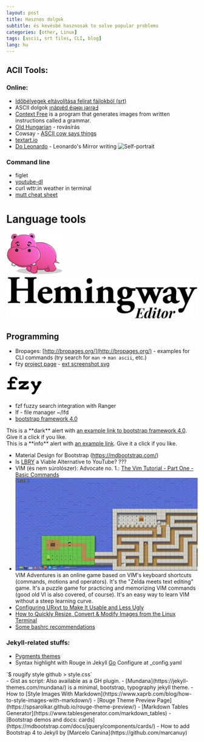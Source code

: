 ```yaml
---
layout: post
title: Hasznos dolgok 
subtitle: és kevésbé hasznosak to solve popular problems
categories: [other, Linux]
tags: [ascii, srt files, CLI, blog]
lang: hu
---
```


## ACII Tools:
### Online:
 - [Időbélyegek eltávolítása felirat fájlokból (srt)](https://anatolt.ru/t/del-timestamp-srt.html)
 - ASCII dolgok [ןnápןéd éןǝɟǝן ןǝɾɾǝℲ](https://yaytext.com/upside-down/)
 - [Context Free](https://www.contextfreeart.org/) is a program that generates images from written instructions called a grammar. 
 - [Old Hungarian](https://oldhungarian.eu/index_en.html) - rovásírás 
 - Cowsay - [ASCII cow says things](https://textart.io/cowsay#)
 - [textart.io](https://textart.io/)
 - [Do Leonardo](https://www.mos.org/leonardo/activities/mirror-writing) - Leonardo's Mirror writing ![Self-portrait](https://upload.wikimedia.org/wikipedia/commons/b/ba/Leonardo_self.jpg#thumbnail2)

### Command line
 - figlet
 - [youtube-dl](/2020-02-04-youtube-dl)
 - curl wttr.in weather in terminal
 - [mutt cheat sheet](http://sheet.shiar.nl/mutt)


# Language tools

[![WordHippo](/img/20-01-09/wordhippo.jpg "Thesaurus and word tools")](https://www.wordhippo.com/)
[![online Hemingway editor](/img/20-01-09/hemingway-editor.jpg "Grammar and style checker")](http://www.hemingwayapp.com/)

## Programming 
 - Bropages: [http://bropages.org/](http://bropages.org/) - examples for CLI commands (try search for `man` -> `man ascii`, etc.)
 - fzy [project page](https://github.com/jhawthorn/fzy) - [ext screenshot svg](https://camo.githubusercontent.com/c4ead41cc064b16240a2b6292c197ca45fe34342/687474703a2f2f692e68617774682e63612f752f667a795f616e696d617465645f64656d6f2e737667) 

 <!--![gif](/img/20-01-09/fzy.gif)-->

 <img src="/img/20-01-09/fzy.gif" alt="FZY"
	title="Fuzzy search with fzy" width="100" />

 - fzf fuzzy search integration with Ranger
 - lf - file manager ~/lfd
 - [bootstrap framework 4.0](https://getbootstrap.com/docs/4.0/getting-started/introduction/)
 <div class="alert alert-dark" role="alert">
  This is a **dark** alert with <a href="https://getbootstrap.com/docs/4.0/components/alerts/" class="alert-link">an example link to bootstrap framework 4.0</a>. Give it a click if you like.
</div>
<div class="alert alert-info" role="alert"><i class="fa fa-exclamation-circle"></i>
  This is a **info** alert with <a href="https://getbootstrap.com/docs/4.0/components/alerts/" class="alert-link">an example link</a>. Give it a click if you like.
</div>
 
 - Material Design for Bootstrap (https://mdbootstrap.com/)
 - Is [LBRY](https://youtu.be/Zf4ap52dJVI) a Viable Alternative to YouTube? ???
 - VIM (és nem súrolószer): Advocate no. 1.: [The Vim Tutorial - Part One - Basic Commands](https://youtu.be/ER5JYFKkYDg)
 - [![VIM adventures](/img/20-01-09/vim_adventures.jpg#thumbnail "go to play VIM adventures")](https://vim-adventures.com/) VIM Adventures is an online game based on VIM's keyboard shortcuts (commands, motions and operators). It's the "Zelda meets text editing" game. It's a puzzle game for practicing and memorizing VIM commands (good old VI is also covered, of course). It's an easy way to learn VIM without a steep learning curve.
 - [Configuring URxvt to Make It Usable and Less Ugly](https://addy-dclxvi.github.io/post/configuring-urxvt/)
 - [How to Quickly Resize, Convert & Modify Images from the Linux Terminal](https://www.howtogeek.com/109369/how-to-quickly-resize-convert-modify-images-from-the-linux-terminal/)
 - [Some bashrc recommendations](https://youtu.be/_UrDsbs0-OE)
 
### Jekyll-related stuffs:

 - [Pygments themes](https://github.com/StylishThemes/Syntax-Themes/tree/master/pygments/css-github)
 - Syntax highlight with Rouge in Jekyll [Go](https://frankindev.com/2017/03/18/syntax-highlight-with-rouge-in-jekyll/) Configure at _config.yaml
 <div class="alert alert-danger" role="alert">
 `$ rougify style github > style.css` 
 </div>
 - Gist as script: <script src="https://gist.github.com/parkr/c08ee0f2726fd0e3909d.js"> </script> Also available as a GH plugin.
 - [Mundana](https://jekyll-themes.com/mundana/) is a minimal, bootstrap, typography jekyll theme. 
 - How to [Style Images With Markdown](https://www.xaprb.com/blog/how-to-style-images-with-markdown/)
 - [Rouge Theme Preview Page](https://spsarolkar.github.io/rouge-theme-preview/)
 - [Markdown Tables Generator](https://www.tablesgenerator.com/markdown_tables)
 - [Bootstrap demos and docs: cards](https://mdbootstrap.com/docs/jquery/components/cards/)
 - How to add Bootstrap 4 to Jekyll by [Marcelo Canina](https://github.com/marcanuy)
<script id="asciicast-198975" src="https://asciinema.org/a/198975.js" async data-theme="solarized-dark"></script>

